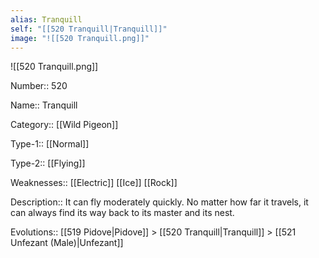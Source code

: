 ```yaml
---
alias: Tranquill
self: "[[520 Tranquill|Tranquill]]"
image: "![[520 Tranquill.png]]"
---
```


![[520 Tranquill.png]]


Number:: 520

Name:: Tranquill

Category:: [[Wild Pigeon]]

Type-1:: [[Normal]]

Type-2:: [[Flying]]

Weaknesses:: [[Electric]] [[Ice]] [[Rock]]

Description::  It can fly moderately quickly. No matter how far it travels, it can always find its way back to its master and its nest. 

Evolutions:: [[519 Pidove|Pidove]] > [[520 Tranquill|Tranquill]] > [[521 Unfezant (Male)|Unfezant]]
